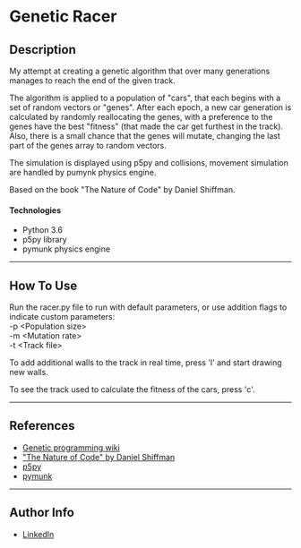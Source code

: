 # Genetic Racer


## Description

My attempt at creating a genetic algorithm that over many generations manages to reach the end of the given track.
  
The algorithm is applied to a population of "cars", that each begins with a set of random vectors or "genes". After each epoch, a new car generation is calculated by randomly reallocating the genes, with a preference to the genes have the best "fitness" (that made the car get furthest in the track). Also, there is a small chance that the genes will mutate, changing the last part of the genes array to random vectors. 
   
The simulation is displayed using p5py and collisions, movement simulation are handled by pumynk physics engine.

Based on the book "The Nature of Code" by  Daniel Shiffman.

#### Technologies

- Python 3.6
- p5py library
- pymunk physics engine

---

## How To Use

Run the racer.py file to run with default parameters, or use addition flags to indicate custom parameters:  
-p \<Population size>  
-m \<Mutation rate>  
-t \<Track file>
  
To add additional walls to the track in real time, press 'l' and start drawing new walls.
  
To see the track used to calculate the fitness of the cars, press 'c'. 

---

## References
 - [Genetic programming wiki](https://en.wikipedia.org/wiki/Genetic_programming)
 - ["The Nature of Code" by Daniel Shiffman](https://natureofcode.com/)
 - [p5py](https://github.com/p5py/p5)
 - [pymunk](http://www.pymunk.org/en/latest/)

---

## Author Info

- [LinkedIn](https://www.linkedin.com/in/tomas-vycas/)
